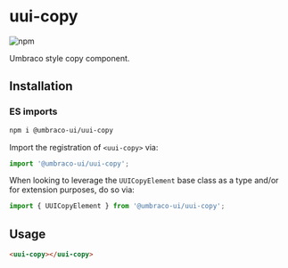 # uui-copy

![npm](https://img.shields.io/npm/v/@umbraco-ui/uui-copy?logoColor=%231B264F)

Umbraco style copy component.

## Installation

### ES imports

```zsh
npm i @umbraco-ui/uui-copy
```

Import the registration of `<uui-copy>` via:

```javascript
import '@umbraco-ui/uui-copy';
```

When looking to leverage the `UUICopyElement` base class as a type and/or for extension purposes, do so via:

```javascript
import { UUICopyElement } from '@umbraco-ui/uui-copy';
```

## Usage

```html
<uui-copy></uui-copy>
```
